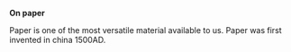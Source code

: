 **On paper**

Paper is one of the most versatile material available to us. Paper was first invented in china 1500AD. 

